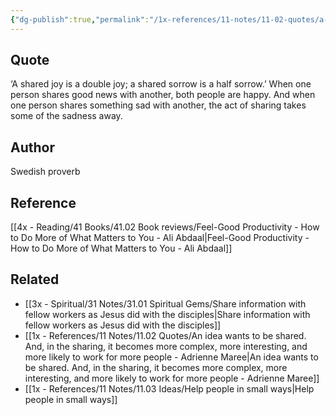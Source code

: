 ```yaml
---
{"dg-publish":true,"permalink":"/1x-references/11-notes/11-02-quotes/a-shared-joy-is-a-double-joy-a-shared-sorrow-is-a-half-sorrow/","title":"A shared joy is a double joy - a shared sorrow is a half sorrow.","created":"2024-04-08T22:08:48.902+03:00","updated":"2024-04-08T22:08:48.902+03:00"}
---
```



## Quote

‘A shared joy is a double joy; a shared sorrow is a half sorrow.’ 
When one person shares good news with another, both people are happy. And when one person shares something sad with another, the act of sharing takes some of the sadness away.

## Author
Swedish proverb

## Reference
[[4x - Reading/41 Books/41.02 Book reviews/Feel-Good Productivity - How to Do More of What Matters to You - Ali Abdaal\|Feel-Good Productivity - How to Do More of What Matters to You - Ali Abdaal]]

## Related
- [[3x - Spiritual/31 Notes/31.01 Spiritual Gems/Share information with fellow workers as Jesus did with the disciples\|Share information with fellow workers as Jesus did with the disciples]]
- [[1x - References/11 Notes/11.02 Quotes/An idea wants to be shared. And, in the sharing, it becomes more complex, more interesting, and more likely to work for more people - Adrienne Maree\|An idea wants to be shared. And, in the sharing, it becomes more complex, more interesting, and more likely to work for more people - Adrienne Maree]]
- [[1x - References/11 Notes/11.03 Ideas/Help people in small ways\|Help people in small ways]]